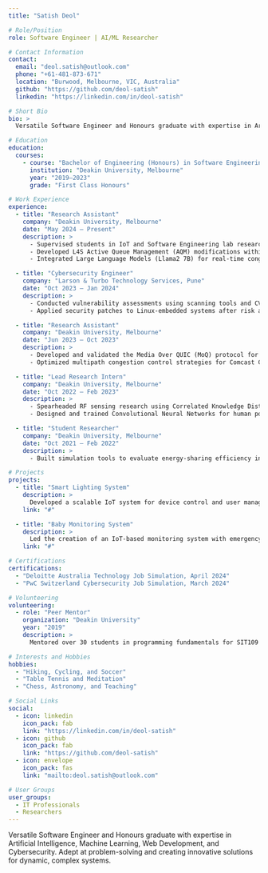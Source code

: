 ```yaml
---
title: "Satish Deol"

# Role/Position
role: Software Engineer | AI/ML Researcher  

# Contact Information
contact:
  email: "deol.satish@outlook.com"
  phone: "+61-481-873-671"
  location: "Burwood, Melbourne, VIC, Australia"
  github: "https://github.com/deol-satish"
  linkedin: "https://linkedin.com/in/deol-satish"

# Short Bio
bio: >
  Versatile Software Engineer and Honours graduate with expertise in Artificial Intelligence, Machine Learning, Web Development, and Cybersecurity. Adept at problem-solving and creating innovative solutions for dynamic, complex systems.

# Education
education:
  courses:
    - course: "Bachelor of Engineering (Honours) in Software Engineering"
      institution: "Deakin University, Melbourne"
      year: "2019–2023"
      grade: "First Class Honours"

# Work Experience
experience:
  - title: "Research Assistant"
    company: "Deakin University, Melbourne"
    date: "May 2024 – Present"
    description: >
      - Supervised students in IoT and Software Engineering lab research projects.  
      - Developed L4S Active Queue Management (AQM) modifications within the FreeBSD kernel.  
      - Integrated Large Language Models (Llama2 7B) for real-time congestion prediction and buffer management.  

  - title: "Cybersecurity Engineer"
    company: "Larson & Turbo Technology Services, Pune"
    date: "Oct 2023 – Jan 2024"
    description: >
      - Conducted vulnerability assessments using scanning tools and CVE metrics.  
      - Applied security patches to Linux-embedded systems after risk analysis.  

  - title: "Research Assistant"
    company: "Deakin University, Melbourne"
    date: "Jun 2023 – Oct 2023"
    description: >
      - Developed and validated the Media Over QUIC (MoQ) protocol for adaptive video streaming.  
      - Optimized multipath congestion control strategies for Comcast Corporation projects.  

  - title: "Lead Research Intern"
    company: "Deakin University, Melbourne"
    date: "Oct 2022 – Feb 2023"
    description: >
      - Spearheaded RF sensing research using Correlated Knowledge Distillation (CKD).  
      - Designed and trained Convolutional Neural Networks for human posture monitoring.  

  - title: "Student Researcher"
    company: "Deakin University, Melbourne"
    date: "Oct 2021 – Feb 2022"
    description: >
      - Built simulation tools to evaluate energy-sharing efficiency in community networks.  

# Projects
projects:
  - title: "Smart Lighting System"
    description: >
      Developed a scalable IoT system for device control and user management, using AWS, Node.js, Angular, and MongoDB.
    link: "#"

  - title: "Baby Monitoring System"
    description: >
      Led the creation of an IoT-based monitoring system with emergency triggers and REST APIs, leveraging AngularJS and Express.js.
    link: "#"  

# Certifications
certifications:
  - "Deloitte Australia Technology Job Simulation, April 2024"
  - "PwC Switzerland Cybersecurity Job Simulation, March 2024"

# Volunteering
volunteering:
  - role: "Peer Mentor"
    organization: "Deakin University"
    year: "2019"
    description: >
      Mentored over 30 students in programming fundamentals for SIT109 and SIT111 courses, fostering skill development and academic excellence.  

# Interests and Hobbies
hobbies:
  - "Hiking, Cycling, and Soccer"
  - "Table Tennis and Meditation"
  - "Chess, Astronomy, and Teaching"

# Social Links
social:
  - icon: linkedin
    icon_pack: fab
    link: "https://linkedin.com/in/deol-satish"
  - icon: github
    icon_pack: fab
    link: "https://github.com/deol-satish"
  - icon: envelope
    icon_pack: fas
    link: "mailto:deol.satish@outlook.com"

# User Groups
user_groups:
  - IT Professionals
  - Researchers
---
```

 Versatile Software Engineer and Honours graduate with expertise in Artificial Intelligence, Machine Learning, Web Development, and Cybersecurity. Adept at problem-solving and creating innovative solutions for dynamic, complex systems.
